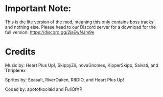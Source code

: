 # Important Note:

This is the lite version of the mod, meaning this only contains boss tracks and nothing else. 
Please head to our Discord server for a download for the full version:
https://discord.gg/2jaEwNJm9e

# Credits

Music by: Heart Plus Up!, SkippyZii, novaGnomes, KipperSkipp, Salvati, and Thriplerex

Sprites by: Seasalt, RiverOaken, R8DIO, and Heart Plus Up!

Coded by: apotofkoolaid and FullOfXP
